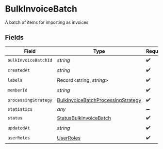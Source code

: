 # BulkInvoiceBatch

A batch of items for importing as invoices


## Fields

| Field                                                                                           | Type                                                                                            | Required                                                                                        | Description                                                                                     |
| ----------------------------------------------------------------------------------------------- | ----------------------------------------------------------------------------------------------- | ----------------------------------------------------------------------------------------------- | ----------------------------------------------------------------------------------------------- |
| `bulkInvoiceBatchId`                                                                            | *string*                                                                                        | :heavy_check_mark:                                                                              | N/A                                                                                             |
| `createdAt`                                                                                     | *string*                                                                                        | :heavy_check_mark:                                                                              | N/A                                                                                             |
| `labels`                                                                                        | Record<string, *string*>                                                                        | :heavy_check_mark:                                                                              | N/A                                                                                             |
| `memberId`                                                                                      | *string*                                                                                        | :heavy_check_mark:                                                                              | N/A                                                                                             |
| `processingStrategy`                                                                            | [BulkInvoiceBatchProcessingStrategy](../../models/shared/bulkinvoicebatchprocessingstrategy.md) | :heavy_check_mark:                                                                              | N/A                                                                                             |
| `statistics`                                                                                    | *any*                                                                                           | :heavy_minus_sign:                                                                              | N/A                                                                                             |
| `status`                                                                                        | [StatusBulkInvoiceBatch](../../models/shared/statusbulkinvoicebatch.md)                         | :heavy_check_mark:                                                                              | N/A                                                                                             |
| `updatedAt`                                                                                     | *string*                                                                                        | :heavy_check_mark:                                                                              | N/A                                                                                             |
| `userRoles`                                                                                     | [UserRoles](../../models/shared/userroles.md)                                                   | :heavy_check_mark:                                                                              | N/A                                                                                             |